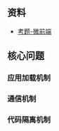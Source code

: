 ## 资料
- [考题-微前端](https://febook.hzfe.org/awesome-interview/book4/engineer-mfa)

## 核心问题
### 应用加载机制
### 通信机制
### 代码隔离机制